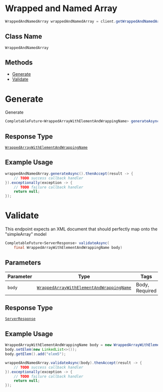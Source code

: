 # Wrapped and Named Array

```java
WrappedAndNamedArray wrappedAndNamedArray = client.getWrappedAndNamedArray();
```

## Class Name

`WrappedAndNamedArray`

## Methods

* [Generate](/doc/controllers/wrapped-and-named-array.md#generate)
* [Validate](/doc/controllers/wrapped-and-named-array.md#validate)


# Generate

Generate

```java
CompletableFuture<WrappedArrayWithElementAndWrappingName> generateAsync()
```

## Response Type

[`WrappedArrayWithElementAndWrappingName`](/doc/models/wrapped-array-with-element-and-wrapping-name.md)

## Example Usage

```java
wrappedAndNamedArray.generateAsync().thenAccept(result -> {
    // TODO success callback handler
}).exceptionally(exception -> {
    // TODO failure callback handler
    return null;
});
```


# Validate

This endpoint expects an XML document that should perfectly map onto the "simpleArray" model

```java
CompletableFuture<ServerResponse> validateAsync(
    final WrappedArrayWithElementAndWrappingName body)
```

## Parameters

| Parameter | Type | Tags | Description |
|  --- | --- | --- | --- |
| `body` | [`WrappedArrayWithElementAndWrappingName`](/doc/models/wrapped-array-with-element-and-wrapping-name.md) | Body, Required | - |

## Response Type

[`ServerResponse`](/doc/models/server-response.md)

## Example Usage

```java
WrappedArrayWithElementAndWrappingName body = new WrappedArrayWithElementAndWrappingName();
body.setElem(new LinkedList<>());
body.getElem().add("elem5");

wrappedAndNamedArray.validateAsync(body).thenAccept(result -> {
    // TODO success callback handler
}).exceptionally(exception -> {
    // TODO failure callback handler
    return null;
});
```

